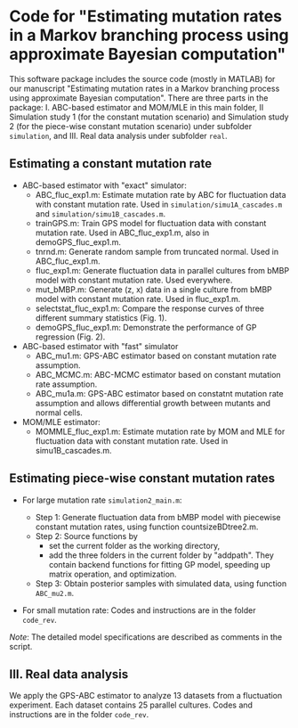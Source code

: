 # Code for "Estimating mutation rates in a Markov branching process using approximate Bayesian computation"

This software package includes the source code (mostly in MATLAB) for our manuscript "Estimating mutation rates in a Markov branching process using approximate Bayesian computation". There are three parts in the package: I. ABC-based estimator and MOM/MLE in this main folder, II Simulation study 1 (for the constant mutation scenario) and Simulation study 2 (for the piece-wise constant mutation scenario) under subfolder `simulation`, and III. Real data analysis under subfolder `real`. 

## Estimating a constant mutation rate
* ABC-based estimator with "exact" simulator:
    * ABC_fluc_exp1.m: Estimate mutation rate by ABC for fluctuation data with constant mutation rate. Used in `simulation/simu1A_cascades.m` and `simulation/simu1B_cascades.m`.
    * trainGPS.m: Train GPS model for fluctuation data with constant mutation rate. Used in ABC_fluc_exp1.m, also in demoGPS_fluc_exp1.m.
    * tnrnd.m: Generate random sample from truncated normal. Used in ABC_fluc_exp1.m.
    * fluc_exp1.m: Generate fluctuation data in parallel cultures from bMBP model with constant mutation rate. Used everywhere.
    * mut_bMBP.m: Generate (z, x) data in a single culture from bMBP model with constant mutation rate. Used in fluc_exp1.m.
    * selectstat_fluc_exp1.m: Compare the response curves of three different summary statistics (Fig. 1).
    * demoGPS_fluc_exp1.m: Demonstrate the performance of GP regression (Fig. 2).
* ABC-based estimator with "fast" simulator
    * ABC_mu1.m: GPS-ABC estimator based on constant mutation rate assumption.
    * ABC_MCMC.m: ABC-MCMC estimator based on constant mutation rate assumption.
    * ABC_mu1a.m: GPS-ABC estimator based on constatnt mutation rate assumption and allows differential growth between mutants and normal cells.
* MOM/MLE estimator:
    * MOMMLE_fluc_exp1.m: Estimate mutation rate by MOM and MLE for fluctuation data with constant mutation rate. Used in simu1B_cascades.m.

## Estimating piece-wise constant mutation rates
* For large mutation rate `simulation2_main.m`:
    * Step 1: Generate fluctuation data from bMBP model with piecewise constant mutation rates, using function countsizeBDtree2.m.
    * Step 2: Source functions by
        * set the current folder as the working directory,
        * add the three folders in the current folder by "addpath". They contain backend functions for fitting GP model, speeding up matrix operation, and optimization.
    * Step 3: Obtain posterior samples with simulated data, using function `ABC_mu2.m`.

* For small mutation rate:
Codes and instructions are in the folder `code_rev`.

*Note*: The detailed model specifications are described as comments in the script.    

## III. Real data analysis
We apply the GPS-ABC estimator to analyze 13 datasets from a fluctuation experiment. Each dataset contains 25 parallel cultures.
Codes and instructions are in the folder `code_rev`.
